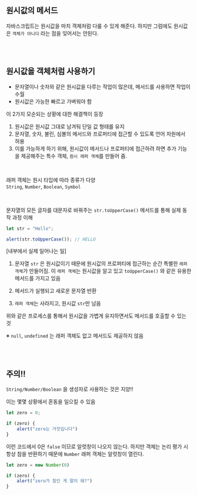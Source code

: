 ## 원시값의 메서드
자바스크립트는 원시값을 마치 객체처럼 다룰 수 있게 해준다. 하지만 그럼에도 원시값은 `객체가 아니다` 라는 점을 잊어서는 안된다.

<br></br>

## 원시값을 객체처럼 사용하기
- 문자열이나 숫자와 같은 원시값을 다루는 작업이 많은데, 메서드를 사용하면 작업이 수월
- 원시값은 가능한 빠르고 가벼워야 함

이 2가지 모순되는 상황에 대한 해결책이 등장
1. 원시값은 원시값 그대로 남겨둬 단일 값 형태를 유지
2. 문자열, 숫자, 불린, 심볼의 메서드와 프로퍼티에 접근할 수 있도록 언어 차원에서 허용
3. 이를 가능하게 하기 위해, 원시값이 메서드나 프로퍼티에 접근하려 하면 추가 기능을 제공해주는 특수 객체, `원시 래퍼 객체`를 만들어 줌.

<br>

래퍼 객체는 원시 타입에 따라 종류가 다양<br>
`String`, `Number`, `Boolean`, `Symbol`

<br>

문자열의 모든 글자를 대문자로 바꿔주는 `str.toUpperCase()` 메서드를 통해 실제 동작 과정 이해
```javascript
let str = "Hello";

alert(str.toUpperCase()); // HELLO
```

[내부에서 실제 일어나는 일]
1. 문자열 `str` 은 원시값이기 때문에 원시값의 프로퍼티에 접근하는 순간 특별한 `래퍼 객체`가 만들어짐. 이 `래퍼 객체`는 원시값을 알고 있고 `toUpperCase()` 와 같은 유용한 메서드를 가지고 있음

2. 메서드가 실행되고 새로운 문자열 반환

3. `래퍼 객체`는 사라지고, 원시값 `str`만 남음

위와 같은 프로세스를 통해서 원시값을 가볍게 유지하면서도 메서드를 호출할 수 있는 것

※ `null`, `undefined` 는 래퍼 객체도 없고 메서드도 제공하지 않음


<br></br>

## 주의!!
`String/Number/Boolean` 을 생성자로 사용하는 것은 지양!!

이는 몇몇 상황에서 혼동을 일으킬 수 있음
```javascript
let zero = 0;

if (zero) {
    alert("zero는 거짓입니다")
}
```

이런 코드에서 0은 `false` 이므로 알럿창이 나오지 않는다. 하지만 객체는 논리 평가 시 항상 참을 반환하기 때문에 `Number` 래퍼 객체는 알럿창이 열린다.

```javascript
let zero = new Number(0)

if (zero) {
    alert("zero가 참인 게 말이 돼?")
}
```